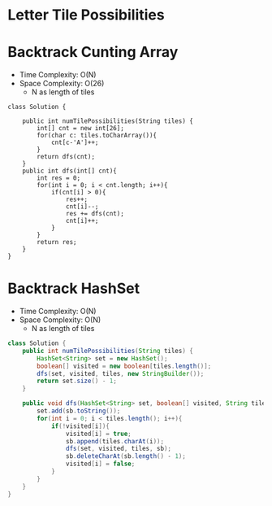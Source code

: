# Letter Tile Possibilities

# Backtrack Cunting Array

- Time Complexity: O(N)
- Space Complexity: O(26)
  - N as length of tiles

```
class Solution {

    public int numTilePossibilities(String tiles) {
        int[] cnt = new int[26];
        for(char c: tiles.toCharArray()){
            cnt[c-'A']++;
        }
        return dfs(cnt);
    }
    public int dfs(int[] cnt){
        int res = 0;
        for(int i = 0; i < cnt.length; i++){
            if(cnt[i] > 0){
                res++;
                cnt[i]--;
                res += dfs(cnt);
                cnt[i]++;
            }
        }
        return res;
    }
}
```

# Backtrack HashSet

- Time Complexity: O(N)
- Space Complexity: O(N)
  - N as length of tiles

```java
class Solution {
    public int numTilePossibilities(String tiles) {
        HashSet<String> set = new HashSet();
        boolean[] visited = new boolean[tiles.length()];
        dfs(set, visited, tiles, new StringBuilder());
        return set.size() - 1;
    }

    public void dfs(HashSet<String> set, boolean[] visited, String tiles, StringBuilder sb){
        set.add(sb.toString());
        for(int i = 0; i < tiles.length(); i++){
            if(!visited[i]){
                visited[i] = true;
                sb.append(tiles.charAt(i));
                dfs(set, visited, tiles, sb);
                sb.deleteCharAt(sb.length() - 1);
                visited[i] = false;
            }
        }
    }
}
```
